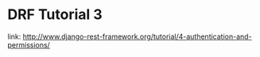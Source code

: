 # DRF Tutorial 3
link: http://www.django-rest-framework.org/tutorial/4-authentication-and-permissions/
